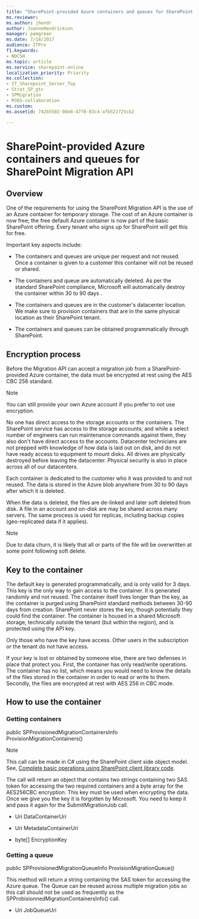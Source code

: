 ```yaml
---
title: "SharePoint-provided Azure containers and queues for SharePoint Migration API"
ms.reviewer: 
ms.author: jhendr
author: JoanneHendrickson
manager: pamgreen
ms.date: 7/18/2017
audience: ITPro
f1.keywords:
- NOCSH
ms.topic: article
ms.service: sharepoint-online
localization_priority: Priority
ms.collection: 
- IT_Sharepoint_Server_Top
- Strat_SP_gtc
- SPMigration
- M365-collaboration
ms.custom: 
ms.assetid: 742b5502-08e8-47f8-83c4-afb521725cb2

---
```


# SharePoint-provided Azure containers and queues for SharePoint Migration API

## Overview

One of the requirements for using the SharePoint Migration API is the use of an Azure container for temporary storage. The cost of an Azure container is now free; the free default Azure container is now part of the basic SharePoint offering. Every tenant who signs up for SharePoint will get this for free.
  
Important key aspects include:
  
- The containers and queues are unique per request and not reused. Once a container is given to a customer this container will not be reused or shared.
    
- The containers and queue are automatically deleted. As per the standard SharePoint compliance, Microsoft will automatically destroy the container within 30 to 90 days .
    
- The containers and queues are in the customer's datacenter location. We make sure to provision containers that are in the same physical location as their SharePoint tenant.
    
- The containers and queues can be obtained programmatically through SharePoint.
    
## Encryption process

Before the Migration API can accept a migration job from a SharePoint-provided Azure container, the data must be encrypted at rest using the AES CBC 256 standard.
  
> [!NOTE]
> You can still provide your own Azure account if you prefer to not use encryption. 
  
No one has direct access to the storage accounts or the containers. The SharePoint service has access to the storage accounts; and while a select number of engineers can run maintenance commands against them, they also don't have direct access to the accounts. Datacenter technicians are not prepped with knowledge of how data is laid out on disk, and do not have ready access to equipment to mount disks. All drives are physically destroyed before leaving the datacenter. Physical security is also in place across all of our datacenters.
  
Each container is dedicated to the customer who it was provided to and not reused. The data is stored in the Azure blob anywhere from 30 to 90 days after which it is deleted.
  
When the data is deleted, the files are de-linked and later soft deleted from disk. A file in an account and on-disk are may be shared across many servers. The same process is used for replicas, including backup copies (geo-replicated data if it applies).
  
> [!NOTE]
> Due to data churn, it is likely that all or parts of the file will be overwritten at some point following soft delete. 
  
## Key to the container

The default key is generated programmatically, and is only valid for 3 days. This key is the only way to gain access to the container. It is generated randomly and not reused. The container itself lives longer than the key, as the container is purged using SharePoint standard methods between 30-90 days from creation. SharePoint never stores the key, though potentially they could find the container. The container is housed in a shared Microsoft storage, technically outside the tenant (but within the region), and is protected using the API key.
  
Only those who have the key have access. Other users in the subscription or the tenant do not have access.
  
If your key is lost or obtained by someone else, there are two defenses in place that protect you. First, the container has only read/write operations. The container has no list, which means you would need to know the details of the files stored in the container in order to read or write to them. Secondly, the files are encrypted at rest with AES 256 in CBC mode.
  
## How to use the container

### Getting containers

public SPProvisionedMigrationContainersInfo ProvisionMigrationContainers()

>[!NOTE]
> This call can be made in C# using the SharePoint client side object model. See, [Complete basic operations using SharePoint client library code](/sharepoint/dev/sp-add-ins/complete-basic-operations-using-sharepoint-client-library-code).
  
The call will return an object that contains two strings containing two SAS token for accessing the two required containers and a byte array for the AES256CBC encryption. This key must be used when encrypting the data. Once we give you the key it is forgotten by Microsoft. You need to keep it and pass it again for the SubmitMigrationJob call.
  
- Uri DataContainerUri
    
- Uri MetadataContainerUri
    
- byte[] EncryptionKey
    
### Getting a queue

public SPProvisionedMigrationQueueInfo ProvisionMigrationQueue()
  
This method will return a string containing the SAS token for accessing the Azure queue. The Queue can be reused across multiple migration jobs so this call should not be used as frequently as the SPProbisionnedMigrationContainersInfo() call.
  
- Uri JobQueueUri
    

